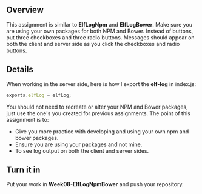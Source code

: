 ## Overview

This assignment is similar to **ElfLogNpm** and **ElfLogBower**. Make sure you are using your own packages for both NPM and Bower. Instead of buttons, put three checkboxes and three radio buttons. Messages should appear on both the client and server side as you click the checkboxes and radio buttons.

## Details

When working in the server side, here is how I export the **elf-log** in index.js:

```javascript
exports.elfLog = elfLog;
```

You should not need to recreate or alter your NPM and Bower packages, just use the one's you created for previous assignments. The point of this assignment is to:

- Give you more practice with developing and using your own npm and bower packages.
- Ensure you are using your packages and not mine.
- To see log output on both the client and server sides.

## Turn it in

Put your work in **Week08-ElfLogNpmBower** and push your repository.
